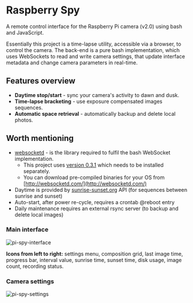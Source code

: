 # Raspberry Spy

A remote control interface for the Raspberry Pi camera (v2.0) using bash and  JavaScript.

Essentially this project is a time-lapse utility, accessible via a browser, to control the camera. The back-end is a pure bash implementation, which uses WebSockets to read and write camera settings, that update interface metadata and change camera parameters in real-time.



## Features overview

- **Daytime stop/start** - sync your camera's activity to dawn and dusk.
- **Time-lapse bracketing** - use exposure compensated images sequences.
- **Automatic space retrieval** - automatically backup and delete local photos.



## Worth mentioning

- [websocketd](https://github.com/joewalnes/websocketd) - is the library required to fulfil the bash WebSocket implementation. 
  - This project uses [version 0.3.1](https://github.com/joewalnes/websocketd/releases) which needs to be installed separately. 
  - You can download pre-compiled binaries for your OS  from [http://websocketd.com/](http://websocketd.com/)
- Daytime is provided by [sunrise-sunset.org](<https://sunrise-sunset.org/>) API (for sequences between sunrise and sunset)
- Auto-start, after power re-cycle, requires a crontab @reboot entry
- Daily maintenance requires an external rsync server (to backup and delete local images)



### Main interface

![pi-spy-interface](docs/images/greeting.jpg)

**Icons from left to right:** settings menu, composition grid, last image time, progress bar, interval value, sunrise time, sunset time, disk usage, image count, recording status.

### Camera settings

![pi-spy-settings](docs/images/settings.jpg)

